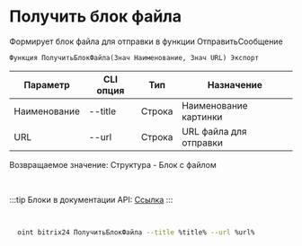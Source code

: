 ﻿---
sidebar_position: 9
---

# Получить блок файла
 Формирует блок файла для отправки в функции ОтправитьСообщение



`Функция ПолучитьБлокФайла(Знач Наименование, Знач URL) Экспорт`

  | Параметр | CLI опция | Тип | Назначение |
  |-|-|-|-|
  | Наименование | --title | Строка | Наименование картинки |
  | URL | --url | Строка | URL файла для отправки |

  
  Возвращаемое значение:   Структура - Блок с файлом

<br/>

:::tip
Блоки в документации API: [Ссылка](https://dev.1c-bitrix.ru/learning/course/?COURSE_ID=93&CHAPTER_ID=07867)
:::
<br/>


```bsl title="Пример кода"

```
        


```sh title="Пример команды CLI"
    
  oint bitrix24 ПолучитьБлокФайла --title %title% --url %url%

```

```json title="Результат"

```
